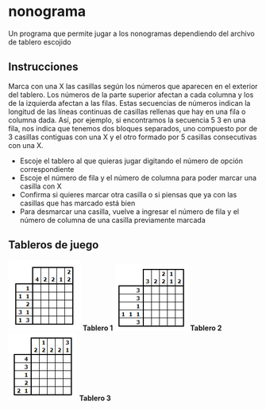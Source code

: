 # nonograma
Un programa que permite jugar a los nonogramas dependiendo del archivo de tablero escojido

## Instrucciones

Marca con una X las casillas según los números que aparecen en el exterior del tablero. Los números de la parte superior afectan a cada columna y los de la izquierda afectan a las filas. Estas secuencias de números indican la longitud de las líneas continuas de casillas rellenas que hay en una fila o columna dada. Así, por ejemplo, si encontramos la secuencia 5 3 en una fila, nos indica que tenemos dos bloques separados, uno compuesto por de 3 casillas contiguas con una X y el otro formado por 5 casillas consecutivas con una X.

* Escoje el tablero al que quieras jugar digitando el número de opción correspondiente
* Escoje el número de fila y el número de columna para poder marcar una casilla con X
* Confirma si quieres marcar otra casilla o si piensas que ya con las casillas que has marcado está bien
* Para desmarcar una casilla, vuelve a ingresar el número de fila y el número de columna de una casilla previamente marcada

## Tableros de juego
![Tablero 1](/images/tablero1.png)
**Tablero 1**
![Tablero 2](/images/tablero2.png)
**Tablero 2**
![Tablero 3](/images/tablero3.png)
**Tablero 3**
